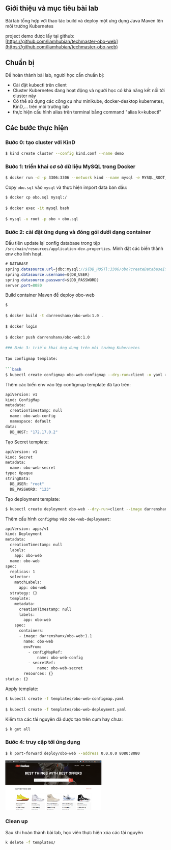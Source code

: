 ## Giới thiệu và mục tiêu bài lab

Bài lab tổng hợp với thao tác build và deploy một ưng dụng Java Maven lên môi trường Kubernetes

project demo được lấy tại github: [https://github.com/liamhubian/techmaster-obo-web](https://github.com/liamhubian/techmaster-obo-web)

## Chuẩn bị

Để hoàn thành bài lab, người học cần chuẩn bị:

- Cài đặt kubectl trên client
- Cluster Kubernetes đang hoạt động và người học có khả năng kết nối tới cluster này
- Có thể sử dụng các công cụ như minikube, docker-desktop kubernetes, KinD,... trên môi trường lab
- thực hiện cấu hình alias trên terminal bằng command "alias k=kubectl"

## Các bước thực hiện

### Bước 0: tạo cluster với KinD

```bash
$ kind create cluster --config kind.conf --name demo
```

### Bước 1: triển khai cơ sở dữ liệu MySQL trong Docker

```bash
$ docker run -d -p 3306:3306 --network kind --name mysql -e MYSQL_ROOT_PASSWORD=123 -e MYSQL_DATABASE=obo mysql:latest
```

Copy `obo.sql` vào `mysql` và thực hiện import data ban đầu:

```bash
$ docker cp obo.sql mysql:/

$ docker exec -it mysql bash

$ mysql -u root -p obo < obo.sql
```

### Bước 2: cài đặt ứng dụng và đóng gói dưới dạng container

Đầu tiên update lại config database trong tệp `/src/main/resources/application-dev.properties`. Mình đặt các biến thành env cho linh hoạt.

```java
# DATABASE
spring.datasource.url=jdbc:mysql://${DB_HOST}:3306/obo?createDatabaseIfNotExist=true&useJDBCCompliantTimezoneShift=true&useLegacyDatetimeCode=false&serverTimezone=UTC
spring.datasource.username=${DB_USER}
spring.datasource.password=${DB_PASSWORD}
server.port=8080
```

Build container Maven để deploy obo-web 

```bash
$ 

$ docker build -t darrenshanx/obo-web:1.0 .

$ docker login

$ docker push darrenshanx/obo-web:1.0

### Bước 3: triển khai ứng dụng trên môi trường Kubernetes

Tạo configmap template:

```bash
$ kubectl create configmap obo-web-configmap --dry-run=client -o yaml > templates/obo-web-configmap.yaml
```

Thêm các biến env vào tệp configmap template đã tạo trên:

```bash
apiVersion: v1
kind: ConfigMap
metadata:
  creationTimestamp: null
  name: obo-web-config
  namespace: default
data:
  DB_HOST: "172.17.0.2"
```

Tạo Secret template:

```bash
apiVersion: v1
kind: Secret
metadata:
  name: obo-web-secret
type: Opaque
stringData:
  DB_USER: "root"
  DB_PASSWORD: "123"
```
Tạo deployment template:

```bash
$ kubectl create deployment obo-web --dry-run=client --image darrenshanx/obo-web:1.1 -o yaml > templates/obo-web.deployment.yaml
```

Thêm cấu hình `configMap` vào `obo-web-deployment`:

```bash
apiVersion: apps/v1
kind: Deployment
metadata:
  creationTimestamp: null
  labels:
    app: obo-web
  name: obo-web
spec:
  replicas: 1
  selector:
    matchLabels:
      app: obo-web
  strategy: {}
  template:
    metadata:
      creationTimestamp: null
      labels:
        app: obo-web
    spec:
      containers:
      - image: darrenshanx/obo-web:1.1
        name: obo-web
        envFrom:
          - configMapRef:
              name: obo-web-config
		  - secretRef:
              name: obo-web-secret
        resources: {}
status: {}
```

Apply template:

```bash
$ kubectl create -f templates/obo-web-configmap.yaml

$ kubectl create -f templates/obo-web-deployment.yaml
```

Kiểm tra các tài nguyên đã được tạo trên cụm hay chưa:

```bash
$ k get all
```

### Bước 4: truy cập tới ứng dụng
```bash
$ k port-forward deploy/obo-web --address 0.0.0.0 8080:8080
```

<img src="images/obo-web.png" width="60%">

### Clean up
Sau khi hoàn thành bài lab, học viên thực hiện xóa các tài nguyên
```bash
k delete -f templates/
```